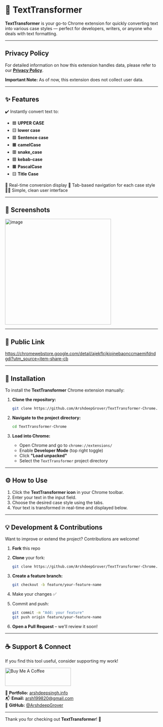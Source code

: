 
# 🚀 TextTransformer

**TextTransformer** is your go-to Chrome extension for quickly converting text into various case styles — perfect for developers, writers, or anyone who deals with text formatting.

---

## Privacy Policy

For detailed information on how this extension handles data, please refer to our [**Privacy Policy**](PRIVACY_POLICY.md).

**Important Note:** As of now, this extension does not collect user data.

---

## ✨ Features

✔️ Instantly convert text to:

- 🟦 **UPPER CASE**
- 🟨 **lower case**
- 🟩 **Sentence case**
- 🟧 **camelCase**
- 🟥 **snake_case**
- 🟪 **kebab-case**
- 🟫 **PascalCase**
- 🟨 **Title Case**

🔄 Real-time conversion display
🧭 Tab-based navigation for each case style
👨‍💻 Simple, clean user interface

---

## 📸 Screenshots

<img width="349" alt="image" src="https://github.com/user-attachments/assets/4fc5919a-3029-45e4-8c7c-549b86f4bab6" />

---

## 📸 Public Link

https://chromewebstore.google.com/detail/ajekflcjkiojnebaonccmaemifdndgdi?utm_source=item-share-cb

---

## 🧩 Installation

To install the **TextTransformer** Chrome extension manually:

1. **Clone the repository:**

   ```bash
   git clone https://github.com/ArshdeepGrover/TextTransformer-Chrome.git
   ```

2. **Navigate to the project directory:**

   ```bash
   cd TextTransformer-Chrome
   ```

3. **Load into Chrome:**

   - Open Chrome and go to `chrome://extensions/`
   - Enable **Developer Mode** (top right toggle)
   - Click **"Load unpacked"**
   - Select the `TextTransformer` project directory

---

## ⚙️ How to Use

1. Click the **TextTransformer icon** in your Chrome toolbar.
2. Enter your text in the input field.
3. Choose the desired case style using the tabs.
4. Your text is transformed in real-time and displayed below.

---

## 💡 Development & Contributions

Want to improve or extend the project? Contributions are welcome!

1. **Fork** this repo  
2. **Clone** your fork:

   ```bash
   git clone https://github.com/ArshdeepGrover/TextTransformer-Chrome.git
   ```

3. **Create a feature branch:**

   ```bash
   git checkout -b feature/your-feature-name
   ```

4. Make your changes ✅  
5. Commit and push:

   ```bash
   git commit -m "Add: your feature"
   git push origin feature/your-feature-name
   ```

6. **Open a Pull Request** – we'll review it soon!

---

## ☕ Support & Connect

If you find this tool useful, consider supporting my work!

<p>
  <a href="https://www.buymeacoffee.com/ArshdeepGrover" target="_blank">
    <img src="https://cdn.buymeacoffee.com/buttons/v2/default-violet.png" height="60" width="217" alt="Buy Me A Coffee" />
  </a>
</p>

🔗 **Portfolio:** [arshdeepsingh.info](https://www.arshdeepsingh.info)  
📬 **Email:** [arsh199820@gmail.com](mailto:arsh199820@gmail.com)  
🐙 **GitHub:** [@ArshdeepGrover](https://github.com/ArshdeepGrover)

---

Thank you for checking out **TextTransformer**! 🚀
